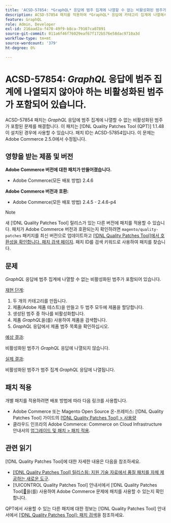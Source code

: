 ```yaml
---
title: 'ACSD-57854: *GraphQL* 응답에 범주 집계에 나열할 수 없는 비활성화된 범주가 포함되어 있습니다.'
description: ACSD-57854 패치를 적용하여 *GraphQL* 응답에 카테고리 집계에 나열해서는 안 되는 비활성화된 카테고리가 포함된 Adobe Commerce 문제를 해결합니다.
feature: GraphQL
role: Admin, Developer
exl-id: 216aad2a-f470-49f9-b8ca-79107ca07891
source-git-commit: 011a6f46f76029eaf67f172b576e58dac9710a3d
workflow-type: tm+mt
source-wordcount: '379'
ht-degree: 0%

---
```


# ACSD-57854: *GraphQL* 응답에 범주 집계에 나열되지 않아야 하는 비활성화된 범주가 포함되어 있습니다.

ACSD-57854 패치는 *GraphQL* 응답에 범주 집계에 나열할 수 없는 비활성화된 범주가 포함된 문제를 해결합니다. 이 패치는 [!DNL Quality Patches Tool (QPT)] 1.1.48이 설치된 경우에 사용할 수 있습니다. 패치 ID는 ACSD-57854입니다. 이 문제는 Adobe Commerce 2.5.0에서 수정됩니다.

## 영향을 받는 제품 및 버전

**Adobe Commerce 버전에 대한 패치가 만들어졌습니다.**

* Adobe Commerce(모든 배포 방법) 2.4.6

**Adobe Commerce 버전과 호환:**

* Adobe Commerce(모든 배포 방법) 2.4.5 - 2.4.6-p4

>[!NOTE]
>
>새 [!DNL Quality Patches Tool] 릴리스가 있는 다른 버전에 패치를 적용할 수 있습니다. 패치가 Adobe Commerce 버전과 호환되는지 확인하려면 `magento/quality-patches` 패키지를 최신 버전으로 업데이트하고 [[!DNL Quality Patches Tool]에서 호환성을 확인합니다. 패치 검색 페이지](https://experienceleague.adobe.com/tools/commerce-quality-patches/index.html). 패치 ID를 검색 키워드로 사용하여 패치를 찾습니다.

## 문제

*GraphQL* 응답에 범주 집계에 나열할 수 없는 비활성화된 범주가 포함되어 있습니다.

<u>재현 단계</u>:

1. 두 개의 카테고리를 만듭니다.
1. 제품(Adobe 제품 테스트)을 만들고 두 범주 모두에 제품을 할당합니다.
1. 생성된 범주 중 하나를 비활성화합니다.
1. 제품 *GraphQL*&#x200B;을(를) 사용하여 제품을 검색합니다.
1. *GraphQL* 응답에서 제품 범주 목록을 확인하십시오.

<u>예상 결과</u>:

비활성화된 범주가 *GraphQL* 응답에 나열되지 않습니다.

<u>실제 결과</u>:

비활성화된 범주가 범주 집계 *GraphQL* 응답에 나열됩니다.

## 패치 적용

개별 패치를 적용하려면 배포 방법에 따라 다음 링크를 사용합니다.

* Adobe Commerce 또는 Magento Open Source 온-프레미스: [!DNL Quality Patches Tool] 가이드의 [[!DNL Quality Patches Tool] > 사용량](/help/tools/quality-patches-tool/usage.md)
* 클라우드 인프라의 Adobe Commerce: Commerce on Cloud Infrastructure 안내서의 [업그레이드 및 패치 > 패치 적용](https://experienceleague.adobe.com/docs/commerce-cloud-service/user-guide/develop/upgrade/apply-patches.html).

## 관련 읽기

[!DNL Quality Patches Tool]에 대한 자세한 내용은 다음을 참조하세요.

* [[!DNL Quality Patches Tool] 릴리스됨: 지원 기술 자료에서 품질 패치를 자체 제공하는 새로운 도구](https://experienceleague.adobe.com/en/docs/commerce-operations/tools/quality-patches-tool/quality-patches-tool-to-self-serve-quality-patches).
* [!UICONTROL Quality Patches Tool] 안내서에서  [!DNL Quality Patches Tool][&#128279;](/help/tools/quality-patches-tool/patches-available-in-qpt/check-patch-for-magento-issue-with-magento-quality-patches.md)을(를) 사용하여 Adobe Commerce 문제에 패치를 사용할 수 있는지 확인합니다.


QPT에서 사용할 수 있는 다른 패치에 대한 정보는 [!DNL Quality Patches Tool] 안내서에서 [[!DNL Quality Patches Tool]: 패치 검색](https://experienceleague.adobe.com/tools/commerce-quality-patches/index.html)을 참조하세요.
